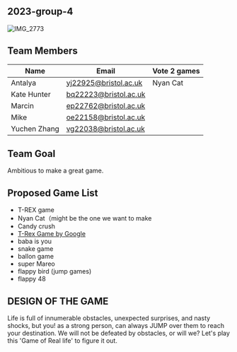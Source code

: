 ## 2023-group-4


![IMG_2773](https://user-images.githubusercontent.com/115186584/215514936-d7056b15-1411-43f3-ae06-d2b5da753d9a.JPG)


## Team Members

| Name         | Email                 | Vote 2 games |
|--------------|-----------------------|--------------|
| Antalya      | yj22925@bristol.ac.uk | Nyan Cat     |
| Kate Hunter  | bq22223@bristol.ac.uk |              |
| Marcin       | ep22762@bristol.ac.uk |              |
| Mike         | oe22158@bristol.ac.uk |              |
| Yuchen Zhang | vg22038@bristol.ac.uk |              |


## Team Goal
Ambitious to make a great game.


## Proposed Game List
- T-REX game
- Nyan Cat（might be the one we want to make
- Candy crush
- [T-Rex Game by Google](https://trex-runner.com/)
- baba is you 
- snake game
- ballon game 
- super Mareo
- flappy bird (jump games)
- flappy 48




##  DESIGN OF THE GAME
Life is full of innumerable obstacles, unexpected surprises, and nasty shocks, but you! as a strong person, can always JUMP over them to reach your destination. We will not be defeated by obstacles, or will we? Let's play this 'Game of Real life' to figure it out. 

